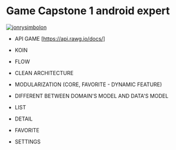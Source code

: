 # Game Capstone 1 android expert
[![jonrysimbolon](https://circleci.com/gh/jonrysimbolon/GameCapstone1.svg?style=svg)](https://circleci.com/gh/jonrysimbolon/GameCapstone1)

- API GAME [https://api.rawg.io/docs/]
- KOIN
- FLOW
- CLEAN ARCHITECTURE
- MODULARIZATION (CORE, FAVORITE - DYNAMIC FEATURE)
- DIFFERENT BETWEEN DOMAIN'S MODEL AND DATA'S MODEL

- LIST
- DETAIL
- FAVORITE
- SETTINGS